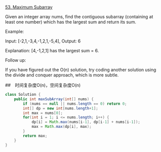 [53. Maximum Subarray](https://leetcode.com/problems/maximum-subarray/)

Given an integer array nums, find the contiguous subarray (containing at least one number) which has the largest sum and return its sum.

Example:

Input: [-2,1,-3,4,-1,2,1,-5,4],
Output: 6

Explanation: [4,-1,2,1] has the largest sum = 6.

Follow up:

If you have figured out the O(n) solution, try coding another solution using the divide and conquer approach, which is more subtle.

##　时间复杂度O(n)，空间复杂度O(n)
```java
class Solution {
    public int maxSubArray(int[] nums) {
        if (nums == null || nums.length == 0) return 0;
        int[] dp = new int[nums.length+1];
        int max = nums[0];
        for(int i = 1; i <= nums.length; i++) {
            dp[i] = Math.max(nums[i-1], dp[i-1] + nums[i-1]);
            max = Math.max(dp[i], max);
        }
        return max;
    }
}
```
